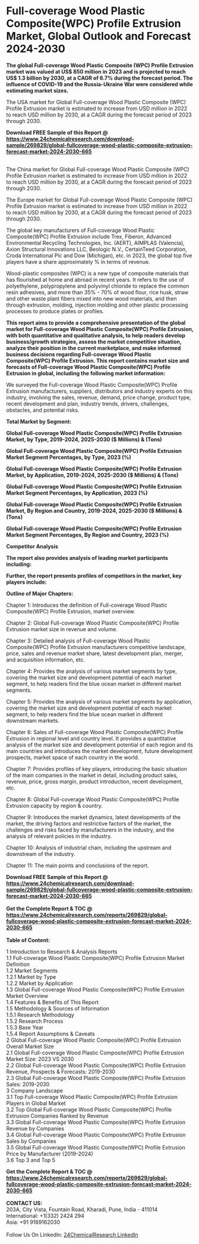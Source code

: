 <h1>Full-coverage Wood Plastic Composite(WPC) Profile Extrusion Market, Global Outlook and Forecast 2024-2030</h1><p><strong>The global Full-coverage Wood Plastic Composite (WPC) Profile Extrusion market was valued at US$ 850 million in 2023 and is projected to reach US$ 1.3 billion by 2030, at a CAGR of 6.7% during the forecast period. The influence of COVID-19 and the Russia-Ukraine War were considered while estimating market sizes.</strong></p><p>
</p><p>The USA market for Global Full-coverage Wood Plastic Composite (WPC) Profile Extrusion market is estimated to increase from USD million in 2022 to reach USD million by 2030, at a CAGR during the forecast period of 2023 through 2030.</p><div><b>Download FREE Sample of this Report @ 
            <a href="https://www.24chemicalresearch.com/download-sample/269829/global-fullcoverage-wood-plastic-composite-extrusion-forecast-market-2024-2030-665">
            https://www.24chemicalresearch.com/download-sample/269829/global-fullcoverage-wood-plastic-composite-extrusion-forecast-market-2024-2030-665</a></b></div><br><p>
</p><p>The China market for Global Full-coverage Wood Plastic Composite (WPC) Profile Extrusion market is estimated to increase from USD million in 2022 to reach USD million by 2030, at a CAGR during the forecast period of 2023 through 2030.</p><p>
</p><p>The Europe market for Global Full-coverage Wood Plastic Composite (WPC) Profile Extrusion market is estimated to increase from USD million in 2022 to reach USD million by 2030, at a CAGR during the forecast period of 2023 through 2030.</p><p>
</p><p>The global key manufacturers of Full-coverage Wood Plastic Composite(WPC) Profile Extrusion include Trex, Fiberon, Advanced Environmental Recycling Technologies, Inc. (AERT), AIMPLAS (Valencia), Axion Structural Innovations LLC, Beologic N.V., CertainTeed Corporation, Croda International Plc and Dow (Michigan), etc. in 2023, the global top five players have a share approximately % in terms of revenue.</p><p>
Wood-plastic composites (WPC) is a new type of composite materials that has flourished at home and abroad in recent years. It refers to the use of polyethylene, polypropylene and polyvinyl chloride to replace the common resin adhesives, and more than 35% - 70% of wood flour, rice husk, straw and other waste plant fibers mixed into new wood materials, and then through extrusion, molding, injection molding and other plastic processing processes to produce plates or profiles.</p><p>
<strong>This report aims to provide a comprehensive presentation of the global market for Full-coverage Wood Plastic Composite(WPC) Profile Extrusion, with both quantitative and qualitative analysis, to help readers develop business/growth strategies, assess the market competitive situation, analyze their position in the current marketplace, and make informed business decisions regarding Full-coverage Wood Plastic Composite(WPC) Profile Extrusion. This report contains market size and forecasts of Full-coverage Wood Plastic Composite(WPC) Profile Extrusion in global, including the following market information:</strong></p><p>
</p><p>
</p><p>We surveyed the Full-coverage Wood Plastic Composite(WPC) Profile Extrusion manufacturers, suppliers, distributors and industry experts on this industry, involving the sales, revenue, demand, price change, product type, recent development and plan, industry trends, drivers, challenges, obstacles, and potential risks.</p><p>
<strong>Total Market by Segment:</strong></p><p>
<strong>Global Full-coverage Wood Plastic Composite(WPC) Profile Extrusion Market, by Type, 2019-2024, 2025-2030 ($ Millions) &amp; (Tons)</strong></p><p>
<strong>Global Full-coverage Wood Plastic Composite(WPC) Profile Extrusion Market Segment Percentages, by Type, 2023 (%)</strong></p><p>
</p><p>
<strong>Global Full-coverage Wood Plastic Composite(WPC) Profile Extrusion Market, by Application, 2019-2024, 2025-2030 ($ Millions) &amp; (Tons)</strong></p><p>
<strong>Global Full-coverage Wood Plastic Composite(WPC) Profile Extrusion Market Segment Percentages, by Application, 2023 (%)</strong></p><p>
</p><p>
<strong>Global Full-coverage Wood Plastic Composite(WPC) Profile Extrusion Market, By Region and Country, 2019-2024, 2025-2030 ($ Millions) &amp; (Tons)</strong></p><p>
<strong>Global Full-coverage Wood Plastic Composite(WPC) Profile Extrusion Market Segment Percentages, By Region and Country, 2023 (%)</strong></p><p>
</p><p>
<strong>Competitor Analysis</strong></p><p>
<strong>The report also provides analysis of leading market participants including:</strong></p><p>
</p><p>
<strong>Further, the report presents profiles of competitors in the market, key players include:</strong></p><p>
</p><p>
</p><p><strong>Outline of Major Chapters:</strong></p><p>
Chapter 1: Introduces the definition of Full-coverage Wood Plastic Composite(WPC) Profile Extrusion, market overview.</p><p>
Chapter 2: Global Full-coverage Wood Plastic Composite(WPC) Profile Extrusion market size in revenue and volume.</p><p>
Chapter 3: Detailed analysis of Full-coverage Wood Plastic Composite(WPC) Profile Extrusion manufacturers competitive landscape, price, sales and revenue market share, latest development plan, merger, and acquisition information, etc.</p><p>
Chapter 4: Provides the analysis of various market segments by type, covering the market size and development potential of each market segment, to help readers find the blue ocean market in different market segments.</p><p>
Chapter 5: Provides the analysis of various market segments by application, covering the market size and development potential of each market segment, to help readers find the blue ocean market in different downstream markets.</p><p>
Chapter 6: Sales of Full-coverage Wood Plastic Composite(WPC) Profile Extrusion in regional level and country level. It provides a quantitative analysis of the market size and development potential of each region and its main countries and introduces the market development, future development prospects, market space of each country in the world.</p><p>
Chapter 7: Provides profiles of key players, introducing the basic situation of the main companies in the market in detail, including product sales, revenue, price, gross margin, product introduction, recent development, etc.</p><p>
Chapter 8: Global Full-coverage Wood Plastic Composite(WPC) Profile Extrusion capacity by region &amp; country.</p><p>
Chapter 9: Introduces the market dynamics, latest developments of the market, the driving factors and restrictive factors of the market, the challenges and risks faced by manufacturers in the industry, and the analysis of relevant policies in the industry.</p><p>
Chapter 10: Analysis of industrial chain, including the upstream and downstream of the industry.</p><p>
Chapter 11: The main points and conclusions of the report.</p><div><b>Download FREE Sample of this Report @ 
            <a href="https://www.24chemicalresearch.com/download-sample/269829/global-fullcoverage-wood-plastic-composite-extrusion-forecast-market-2024-2030-665">
            https://www.24chemicalresearch.com/download-sample/269829/global-fullcoverage-wood-plastic-composite-extrusion-forecast-market-2024-2030-665</a></b></div><br><div><b>Get the Complete Report & TOC @ 
            <a href="https://www.24chemicalresearch.com/reports/269829/global-fullcoverage-wood-plastic-composite-extrusion-forecast-market-2024-2030-665">
            https://www.24chemicalresearch.com/reports/269829/global-fullcoverage-wood-plastic-composite-extrusion-forecast-market-2024-2030-665</a></b></div><br>
            <b>Table of Content:</b><p>1 Introduction to Research & Analysis Reports<br />
    1.1 Full-coverage Wood Plastic Composite(WPC) Profile Extrusion Market Definition<br />
    1.2 Market Segments<br />
        1.2.1 Market by Type<br />
        1.2.2 Market by Application<br />
    1.3 Global Full-coverage Wood Plastic Composite(WPC) Profile Extrusion Market Overview<br />
    1.4 Features & Benefits of This Report<br />
    1.5 Methodology & Sources of Information<br />
        1.5.1 Research Methodology<br />
        1.5.2 Research Process<br />
        1.5.3 Base Year<br />
        1.5.4 Report Assumptions & Caveats<br />
2 Global Full-coverage Wood Plastic Composite(WPC) Profile Extrusion Overall Market Size<br />
    2.1 Global Full-coverage Wood Plastic Composite(WPC) Profile Extrusion Market Size: 2023 VS 2030<br />
    2.2 Global Full-coverage Wood Plastic Composite(WPC) Profile Extrusion Revenue, Prospects & Forecasts: 2019-2030<br />
    2.3 Global Full-coverage Wood Plastic Composite(WPC) Profile Extrusion Sales: 2019-2030<br />
3 Company Landscape<br />
    3.1 Top Full-coverage Wood Plastic Composite(WPC) Profile Extrusion Players in Global Market<br />
    3.2 Top Global Full-coverage Wood Plastic Composite(WPC) Profile Extrusion Companies Ranked by Revenue<br />
    3.3 Global Full-coverage Wood Plastic Composite(WPC) Profile Extrusion Revenue by Companies<br />
    3.4 Global Full-coverage Wood Plastic Composite(WPC) Profile Extrusion Sales by Companies<br />
    3.5 Global Full-coverage Wood Plastic Composite(WPC) Profile Extrusion Price by Manufacturer (2019-2024)<br />
    3.6 Top 3 and Top 5</p><div><b>Get the Complete Report & TOC @ 
            <a href="https://www.24chemicalresearch.com/reports/269829/global-fullcoverage-wood-plastic-composite-extrusion-forecast-market-2024-2030-665">
            https://www.24chemicalresearch.com/reports/269829/global-fullcoverage-wood-plastic-composite-extrusion-forecast-market-2024-2030-665</a></b></div><br><b>CONTACT US:</b><br>
            203A, City Vista, Fountain Road, Kharadi, Pune, India - 411014<br>
            International: +1(332) 2424 294<br>
            Asia: +91 9169162030 <br><br>
            Follow Us On LinkedIn: <a href="https://www.linkedin.com/company/24chemicalresearch/">24ChemicalResearch LinkedIn</a>